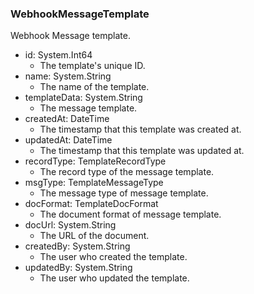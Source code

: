 ### WebhookMessageTemplate
Webhook Message template.

- id: System.Int64
  - The template's unique ID.
- name: System.String
  - The name of the template.
- templateData: System.String
  - The message template.
- createdAt: DateTime
  - The timestamp that this template was created at.
- updatedAt: DateTime
  - The timestamp that this template was updated at.
- recordType: TemplateRecordType
  - The record type of the message template.
- msgType: TemplateMessageType
  - The message type of message template.
- docFormat: TemplateDocFormat
  - The document format of message template.
- docUrl: System.String
  - The URL of the document.
- createdBy: System.String
  - The user who created the template.
- updatedBy: System.String
  - The user who updated the template.
